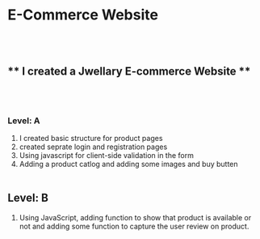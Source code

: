 # E-Commerce Website
<br></br>
## ** I created a Jwellary E-commerce Website **
<br></br>
### Level: A 
1. I created basic structure for product pages
2. created seprate login and registration pages
3. Using javascript for client-side validation in the form
4. Adding a product catlog and adding some images and buy butten
<br></br>
## Level: B
1. Using JavaScript, adding function to show that product is available or
   not and adding some function to capture the user review on product.
   
